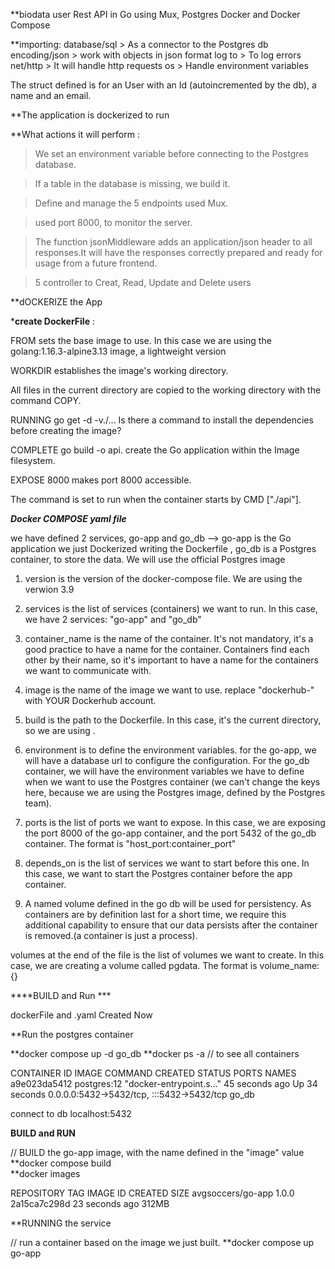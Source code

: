  **biodata user Rest API in Go using Mux, Postgres Docker and Docker Compose

 **importing: 
 database/sql   >   As a connector to the Postgres db 
 encoding/json  >   work with objects in json format 
 log to         >   To log errors 
 net/http       >   It will handle http requests 
 os             >   Handle environment variables

The struct defined is for an User with an Id (autoincremented by the db), a name and an email.
 
**The  application is dockerized to run

**What actions it will perform :

> We set an environment variable before connecting to the Postgres database.

> If a table in the database is missing, we build it.

> Define and manage the 5 endpoints used Mux.

> used port 8000, to monitor the server.

> The  function jsonMiddleware adds an application/json header to all responses.It will have the responses correctly prepared 
   and ready for usage from a future frontend.
   
> 5 controller to Creat, Read, Update and Delete users

**dOCKERIZE the App

*****create DockerFile**** :

FROM sets the base image to use. In this case we are using the golang:1.16.3-alpine3.13 image, a lightweight version

WORKDIR establishes the image's working directory.

All files in the current directory are copied to the working directory with the command COPY.

RUNNING go get -d -v./... Is there a command to install the dependencies before creating the image?

COMPLETE go build -o api. create the Go application within the Image filesystem.

EXPOSE 8000 makes port 8000 accessible.

The command is set to run when the container starts by CMD ["./api"].

***Docker COMPOSE yaml file***

 we have defined 2 services, go-app and go_db  -->  go-app is the Go application we just Dockerized writing the Dockerfile , go_db is a Postgres container, to store the data. We will use the official Postgres image

1) version is the version of the docker-compose file. We are using the verwion 3.9

2) services is the list of services (containers) we want to run. In this case, we have 2 services: "go-app" and "go_db"

3) container_name is the name of the container. It's not mandatory, it's a good practice to have a name for the container. Containers find each other by their name, so it's important to have a name for the containers we want to communicate with.

4) image is the name of the image we want to use. replace "dockerhub-" with YOUR Dockerhub account.

5) build is the path to the Dockerfile. In this case, it's the current directory, so we are using .

6) environment is to define the environment variables. for the go-app, we will have a database url to configure the configuration. 
  For the go_db container, we will have the environment variables we have to define when we want to use the Postgres container (we can't change the keys here, because we are using the Postgres image, defined by the Postgres team).

7) ports is the list of ports we want to expose. In this case, we are exposing the port 8000 of the go-app container, and the port 5432 of the go_db container. The format is "host_port:container_port"

8) depends_on is the list of services we want to start before this one. In this case, we want to start the Postgres container before the app container.

9) A named volume defined in the go db will be used for persistency. As containers are by definition last for a short time, we require this additional  capability to ensure that our data persists after the container is removed.(a container is just a process).

volumes at the end of the file is the list of volumes we want to create. In this case, we are creating a volume called pgdata. The format is volume_name: {}

****BUILD and Run ***

dockerFile and .yaml Created Now

**Run the postgres container

**docker compose up -d go_db
**docker ps -a    // to see all containers

CONTAINER ID   IMAGE                       COMMAND                  CREATED          STATUS                      PORTS                                       NAMES
a9e023da5412   postgres:12                 "docker-entrypoint.s…"   45 seconds ago   Up 34 seconds               0.0.0.0:5432->5432/tcp, :::5432->5432/tcp   go_db

connect to db localhost:5432

**BUILD and RUN**

// BUILD the go-app image, with the name defined in the "image" value
**docker compose build  
**docker images

REPOSITORY                   TAG       IMAGE ID       CREATED          SIZE
avgsoccers/go-app            1.0.0     2a15ca7c298d   23 seconds ago   312MB

**RUNNING the service

// run a container based on the image we just built.
**docker compose up go-app

